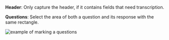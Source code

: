 **Header**: Only capture the header, if it contains fields that need transcription. 

**Questions**: Select the area of both a question and its response with the same rectangle. 

![example of marking a questions](assets/anzac/att_q_ex.gif)